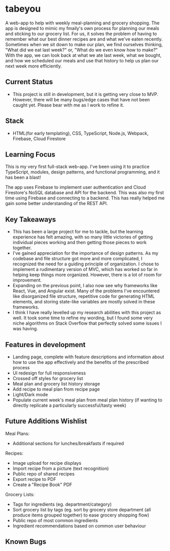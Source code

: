 # tabeyou

A web-app to help with weekly meal-planning and grocery shopping. The app is designed to mimic my fmaily's own process for planning our meals and sticking to our grocery list.
For us, it solves the problem of having to remember what our best dinner recipes are and what we've eaten recently. Sometimes when we sit down to make our plan, we find ourselves thinking, "What did we eat last week?" or, "What do we even know how to make?" With the app, we can look back at what we ate last week, what we bought, and how we scheduled our meals and use that history to help us plan our next week more efficiently.

## Current Status

  - This project is still in development, but it is getting very close to MVP. However, there will be many bugs/edge cases that have not been caught yet. Please bear with me as I work to refine it.

## Stack

  - HTML(for early templating), CSS, TypeScript, Node.js, Webpack, Firebase, Cloud Firestore

## Learning Focus

This is my very first full-stack web-app. I've been using it to practice TypeScript, modules, design patterns, and functional programming, and it has been a blast!

The app uses Firebase to implement user authentication and Cloud Firestore's NoSQL database and API for the backend. This was also my first time using Firebase and connecting to a backend. This has really helped me gain some better understanding of the REST API.


## Key Takeaways

  - This has been a large project for me to tackle, but the learning experience has felt amazing, with so many little victories of getting individual pieces working and then getting those pieces to work together.
  - I've gained appreciation for the importance of design patterns. As my codebase and file structure got more and more complicated, I recognized the need for a guiding principle of organization. I chose to implement a rudimentary version of MVC, which has worked so far in helping keep things more organized. However, there is a lot of room for improvement.
  - Expanding on the previous point, I also now see why frameworks like React, Vue, and Angular exist. Many of the problems I've encountered like disorganized file structure, repetitive code for generating HTML elements, and storing state-like variables are mostly solved in these frameworks.
  - I think I have really levelled up my research abilities with this project as well. It took some time to refine my wording, but I found some very niche algorithms on Stack Overflow that perfectly solved some issues I was having.

## Features in development

  - Landing page, complete with feature descriptions and information about how to use the app effectively and the benefits of the prescribed process
  - UI redesign for full responsiveness
  - Crossed off styles for grocery list
  - Meal plan and grocery list history storage
  - Add recipe to meal plan from recipe page
  - Light/Dark mode
  - Populate current week's meal plan from meal plan history (if wanting to directly replicate a particularly successful/tasty week)
  
## Future Additions Wishlist

Meal Plans:
  - Additional sections for lunches/breakfasts if required

Recipes:
  - Image upload for recipe displays
  - Import recipe from a picture (text recognition)
  - Public repo of shared recipes
  - Export recipe to PDF
  - Create a "Recipe Book" PDF

Grocery Lists:
  - Tags for ingredients (eg. department/category)
  - Sort grocery list by tags (eg. sort by grocery store department (all produce items grouped together) to ease grocery shopping flow)
  - Public repo of most common ingredients
  - Ingredient recommendations based on common user behaviour

## Known Bugs

